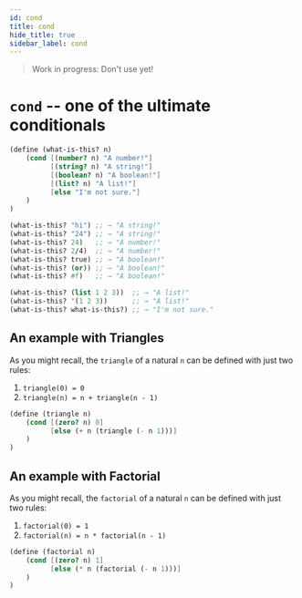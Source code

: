 ```yaml
---
id: cond
title: cond
hide_title: true
sidebar_label: cond
---
```


> Work in progress: Don't use yet!

# `cond` -- one of the ultimate conditionals

``` scheme
(define (what-is-this? n)
    (cond [(number? n) "A number!"]
          [(string? n) "A string!"]
          [(boolean? n) "A boolean!"]
          [(list? n) "A list!"]
          [else "I'm not sure."]
    )
)

(what-is-this? "hi") ;; → "A string!"
(what-is-this? "24") ;; → "A string!"
(what-is-this? 24)   ;; → "A number!"
(what-is-this? 2/4)  ;; → "A number!"
(what-is-this? true) ;; → "A boolean!"
(what-is-this? (or)) ;; → "A boolean!"
(what-is-this? #f)   ;; → "A boolean!"

(what-is-this? (list 1 2 3))  ;; → "A list!"
(what-is-this? '(1 2 3))      ;; → "A list!"
(what-is-this? what-is-this?) ;; → "I'm not sure."
```

## An example with Triangles

As you might recall, the `triangle` of a natural `n` can be defined with just
two rules:

1. `triangle(0) = 0`
2. `triangle(n) = n + triangle(n - 1)`

``` scheme
(define (triangle n)
    (cond [(zero? n) 0]
          [else (+ n (triangle (- n 1)))]
    )
)
```

## An example with Factorial

As you might recall, the `factorial` of a natural `n` can be defined with just
two rules:

1. `factorial(0) = 1`
2. `factorial(n) = n * factorial(n - 1)`

``` scheme
(define (factorial n)
    (cond [(zero? n) 1]
          [else (* n (factorial (- n 1)))]
    )
)
```
